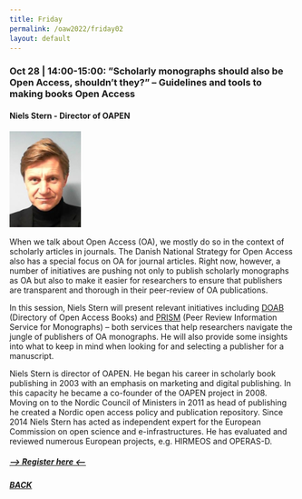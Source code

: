 ```yaml
---
title: Friday
permalink: /oaw2022/friday02
layout: default
---
```


### Oct 28 | 14:00-15:00: ”Scholarly monographs should also be Open Access, shouldn’t they?” – Guidelines and tools to making books Open Access

#### Niels Stern - Director of OAPEN

<img src="/images/ns.jpg" alt="Niels Stern" style="height: 25%; width:25%;"/>

When we talk about Open Access (OA), we mostly do so in the context of scholarly articles in journals. The Danish National Strategy for Open Access also has a special focus on OA for journal articles. Right now, however, a number of initiatives are pushing not only to publish scholarly monographs as OA but also to make it easier for researchers to ensure that publishers are transparent and thorough in their peer-review of OA publications.  

In this session, Niels Stern will present relevant initiatives including [DOAB](https://doabooks.org/) (Directory of Open Access Books) and [PRISM](https://doabooks.org/en/librarians/prism) (Peer Review Information Service for Monographs) – both services that help researchers navigate the jungle of publishers of OA monographs. He will also provide some insights into what to keep in mind when looking for and selecting a publisher for a manuscript.  


Niels Stern is director of OAPEN. He began his career in scholarly book publishing in 2003 with an emphasis on marketing and digital publishing. In this capacity he became a co-founder of the OAPEN project in 2008. Moving on to the Nordic Council of Ministers in 2011 as head of publishing he created a Nordic open access policy and publication repository. Since 2014 Niels Stern has acted as independent expert for the European Commission on open science and e-infrastructures. He has evaluated and reviewed numerous European projects, e.g. HIRMEOS and OPERAS-D.

##### [--> Register here <--](https://ku-dk.libwizard.com/f/oa_week_web10)

##### [BACK](https://openaccess.dk/oaw2022#programme-of-the-danish-open-access-week-2022)
